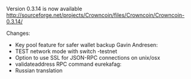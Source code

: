 Version 0.3.14 is now available
http://sourceforge.net/projects/Crowncoin/files/Crowncoin/Crowncoin-0.3.14/

Changes:
* Key pool feature for safer wallet backup
Gavin Andresen:
* TEST network mode with switch -testnet
* Option to use SSL for JSON-RPC connections on unix/osx
* validateaddress RPC command
eurekafag:
* Russian translation
